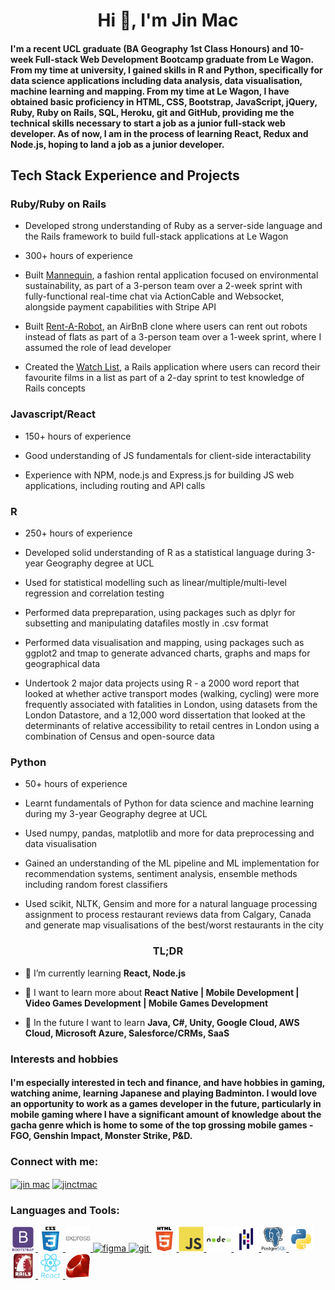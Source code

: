 <h1 align="center">Hi 👋, I'm Jin Mac</h1>

<h4>I'm a recent UCL graduate (BA Geography 1st Class Honours) and 10-week Full-stack Web Development Bootcamp graduate from Le Wagon. From my time at university, I gained skills in R and Python, specifically for data science applications including data analysis, data visualisation, machine learning and mapping. From my time at Le Wagon, I have obtained basic proficiency in HTML, CSS, Bootstrap, JavaScript, jQuery, Ruby, Ruby on Rails, SQL, Heroku, git and GitHub, providing me the technical skills necessary to start a job as a junior full-stack web developer. As of now, I am in the process of learning React, Redux and Node.js, hoping to land a job as a junior developer.</h4>

<h2>Tech Stack Experience and Projects</h2>

<h3>Ruby/Ruby on Rails</h3>

- Developed strong understanding of Ruby as a server-side language and the Rails framework to build full-stack applications at Le Wagon

- 300+ hours of experience

- Built <a href="http://www.mannequinn.co.uk/">Mannequin</a>, a fashion rental application focused on environmental sustainability, as part of a 3-person team over a 2-week sprint with fully-functional real-time chat via ActionCable and Websocket, alongside payment capabilities with Stripe API

- Built <a href= "https://rails-rent-a-robot.herokuapp.com/">Rent-A-Robot</a>, an AirBnB clone where users can rent out robots instead of flats as part of a 3-person team over a 1-week sprint, where I assumed the role of lead developer

- Created the <a href="https://rails-the-watch-list.herokuapp.com/">Watch List</a>, a Rails application where users can record their favourite films in a list as part of a 2-day sprint to test knowledge of Rails concepts

<h3>Javascript/React</h3>

- 150+ hours of experience

- Good understanding of JS fundamentals for client-side interactability
- Experience with NPM, node.js and Express.js for building JS web applications, including routing and API calls

<h3>R</h3>

- 250+ hours of experience

- Developed solid understanding of R as a statistical language during 3-year Geography degree at UCL

- Used for statistical modelling such as linear/multiple/multi-level regression and correlation testing

- Performed data prepreparation, using packages such as dplyr for subsetting and manipulating datafiles mostly in .csv format 

- Performed data visualisation and mapping, using packages such as ggplot2 and tmap to generate advanced charts, graphs and maps for geographical data

- Undertook 2 major data projects using R - a 2000 word report that looked at whether active transport modes (walking, cycling) were more frequently associated with fatalities in London, using datasets from the London Datastore, and a 12,000 word dissertation that looked at the determinants of relative accessibility to retail centres in London using a combination of Census and open-source data

<h3>Python</h3>

- 50+ hours of experience

- Learnt fundamentals of Python for data science and machine learning during my 3-year Geography degree at UCL

- Used numpy, pandas, matplotlib and more for data preprocessing and data visualisation

- Gained an understanding of the ML pipeline and ML implementation for recommendation systems, sentiment analysis, ensemble methods including random forest classifiers

- Used scikit, NLTK, Gensim and more for a natural language processing assignment to process restaurant reviews data from Calgary, Canada and generate map visualisations of the best/worst restaurants in the city

<h3 align="center">TL;DR</h3>

- 🌱 I’m currently learning **React, Node.js**

- 📖 I want to learn more about **React Native | Mobile Development | Video Games Development | Mobile Games Development**

- 🔮 In the future I want to learn **Java, C#, Unity, Google Cloud, AWS Cloud, Microsoft Azure, Salesforce/CRMs, SaaS**

<h3>Interests and hobbies</h3>
<h4>I'm especially interested in tech and finance, and have hobbies in gaming, watching anime, learning Japanese and playing Badminton. I would love an opportunity to work as a games developer in the future, particularly in mobile gaming where I have a significant amount of knowledge about the gacha genre which is home to some of the top grossing mobile games - FGO, Genshin Impact, Monster Strike, P&D.</h4>

<h3 align="left">Connect with me:</h3>
<p align="left">
<a href="https://www.linkedin.com/in/jinmac/" target="blank"><img align="center" src="https://raw.githubusercontent.com/rahuldkjain/github-profile-readme-generator/master/src/images/icons/Social/linked-in-alt.svg" alt="jin mac" height="30" width="40" /></a>
<a href="https://www.hackerrank.com/jinctmac" target="blank"><img align="center" src="https://raw.githubusercontent.com/rahuldkjain/github-profile-readme-generator/master/src/images/icons/Social/hackerrank.svg" alt="jinctmac" height="30" width="40" /></a>
</p>

<h3 align="left">Languages and Tools:</h3>
<p align="left"> <a href="https://getbootstrap.com" target="_blank" rel="noreferrer"> <img src="https://raw.githubusercontent.com/devicons/devicon/master/icons/bootstrap/bootstrap-plain-wordmark.svg" alt="bootstrap" width="40" height="40"/> </a> <a href="https://www.w3schools.com/css/" target="_blank" rel="noreferrer"> <img src="https://raw.githubusercontent.com/devicons/devicon/master/icons/css3/css3-original-wordmark.svg" alt="css3" width="40" height="40"/> </a> <a href="https://expressjs.com" target="_blank" rel="noreferrer"> <img src="https://raw.githubusercontent.com/devicons/devicon/master/icons/express/express-original-wordmark.svg" alt="express" width="40" height="40"/> </a> <a href="https://www.figma.com/" target="_blank" rel="noreferrer"> <img src="https://www.vectorlogo.zone/logos/figma/figma-icon.svg" alt="figma" width="40" height="40"/> </a> <a href="https://git-scm.com/" target="_blank" rel="noreferrer"> <img src="https://www.vectorlogo.zone/logos/git-scm/git-scm-icon.svg" alt="git" width="40" height="40"/> </a> <a href="https://www.w3.org/html/" target="_blank" rel="noreferrer"> <img src="https://raw.githubusercontent.com/devicons/devicon/master/icons/html5/html5-original-wordmark.svg" alt="html5" width="40" height="40"/> </a> <a href="https://developer.mozilla.org/en-US/docs/Web/JavaScript" target="_blank" rel="noreferrer"> <img src="https://raw.githubusercontent.com/devicons/devicon/master/icons/javascript/javascript-original.svg" alt="javascript" width="40" height="40"/> </a> <a href="https://nodejs.org" target="_blank" rel="noreferrer"> <img src="https://raw.githubusercontent.com/devicons/devicon/master/icons/nodejs/nodejs-original-wordmark.svg" alt="nodejs" width="40" height="40"/> </a> <a href="https://pandas.pydata.org/" target="_blank" rel="noreferrer"> <img src="https://raw.githubusercontent.com/devicons/devicon/2ae2a900d2f041da66e950e4d48052658d850630/icons/pandas/pandas-original.svg" alt="pandas" width="40" height="40"/> </a> <a href="https://www.postgresql.org" target="_blank" rel="noreferrer"> <img src="https://raw.githubusercontent.com/devicons/devicon/master/icons/postgresql/postgresql-original-wordmark.svg" alt="postgresql" width="40" height="40"/> </a> <a href="https://www.python.org" target="_blank" rel="noreferrer"> <img src="https://raw.githubusercontent.com/devicons/devicon/master/icons/python/python-original.svg" alt="python" width="40" height="40"/> </a> <a href="https://rubyonrails.org" target="_blank" rel="noreferrer"> <img src="https://raw.githubusercontent.com/devicons/devicon/master/icons/rails/rails-original-wordmark.svg" alt="rails" width="40" height="40"/> </a> <a href="https://reactjs.org/" target="_blank" rel="noreferrer"> <img src="https://raw.githubusercontent.com/devicons/devicon/master/icons/react/react-original-wordmark.svg" alt="react" width="40" height="40"/> </a> <a href="https://www.ruby-lang.org/en/" target="_blank" rel="noreferrer"> <img src="https://raw.githubusercontent.com/devicons/devicon/master/icons/ruby/ruby-original.svg" alt="ruby" width="40" height="40"/> </a> </p>
